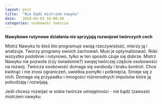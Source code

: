 ```yaml
---
layout: post
title:  "Nie bądź mistrzem nawyku"
date:   2018-04-03 10:00:40
categories: osobowość twórcza
---
```

**Nawykowe rutynowe działania nie sprzyjają rozwojowi twórczych cech**

Mistrz Nawyku to ktoś kto programuje swoją rzeczywistość, mierzy ją i analizuje. Tworzy programy swoich zachowań. Musi je optymalizować.
Robi wszystko podobnie i rutynowo, tylko w ten sposób czuje się dobrze. Mistrz Nawyku nie pozwola (czy świadomie?) swojej twórczej częście osobowości na rozwój. Twórcza osobowość domaga się swobody i braku kontroli. Chce kwitnąć i nie znosi ograniczeń, uwielbia pomyłki i potknięcia. Śmieje się z nich. Domaga się przypadku i mnogości różnorodnych impulsów które ją pobudzają i rozwijają.

Jeśli chcesz rozwijać w sobie twórcze umiejętności - nie bądź (zawsze) mistrzem nawyku.
